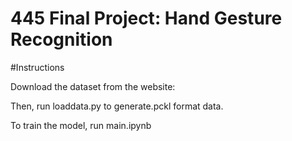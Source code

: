 # 445 Final Project: Hand Gesture Recognition

#Instructions

Download the dataset from the website: <br>

Then, run loaddata.py to generate.pckl format data. <br>

To train the model, run main.ipynb <br>

